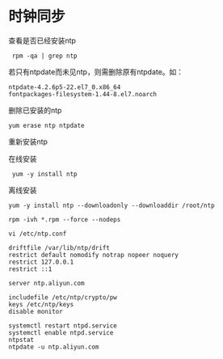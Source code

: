 # 时钟同步
查看是否已经安装ntp
```
 rpm -qa | grep ntp
```
若只有ntpdate而未见ntp，则需删除原有ntpdate。如：
```text
ntpdate-4.2.6p5-22.el7_0.x86_64
fontpackages-filesystem-1.44-8.el7.noarch
```

删除已安装的ntp
```text
yum erase ntp ntpdate
```

重新安装ntp

在线安装
```text
 yum -y install ntp
```

离线安装
```text
yum -y install ntp --downloadonly --downloaddir /root/ntp
```

```text
rpm -ivh *.rpm --force --nodeps
```

```text
vi /etc/ntp.conf
```

```text
driftfile /var/lib/ntp/drift
restrict default nomodify notrap nopeer noquery
restrict 127.0.0.1
restrict ::1

server ntp.aliyun.com

includefile /etc/ntp/crypto/pw
keys /etc/ntp/keys
disable monitor
```

```text
systemctl restart ntpd.service
systemctl enable ntpd.service
ntpstat
ntpdate -u ntp.aliyun.com 
```